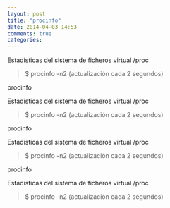 ```yaml
---
layout: post
title: "procinfo"
date: 2014-04-03 14:53
comments: true
categories: 
---
```

Estadisticas del sistema de ficheros virtual /proc

>$ procinfo -n2 (actualización cada 2 segundos)

procinfo

Estadisticas del sistema de ficheros virtual /proc

>$ procinfo -n2 (actualización cada 2 segundos)

procinfo

Estadisticas del sistema de ficheros virtual /proc

>$ procinfo -n2 (actualización cada 2 segundos)

procinfo

Estadisticas del sistema de ficheros virtual /proc

>$ procinfo -n2 (actualización cada 2 segundos)

